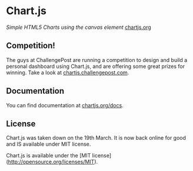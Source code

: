 Chart.js
=======
*Simple HTML5 Charts using the canvas element* [chartjs.org](http://www.chartjs.org)

Competition!
-------
The guys at ChallengePost are running a competition to design and build a personal dashboard using Chart.js, and are
offering some great prizes for winning. Take a look at [chartjs.challengepost.com](http://chartjs.challengepost.com/).

Documentation
-------
You can find documentation at [chartjs.org/docs](http://www.chartjs.org/docs).

License
-------
Chart.js was taken down on the 19th March. It is now back online for good and IS available under MIT license.

Chart.js is available under the [MIT license] (http://opensource.org/licenses/MIT).
